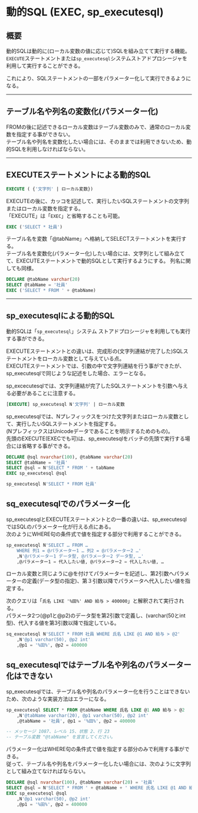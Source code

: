 # 動的SQL (EXEC, sp_executesql)

## 概要

動的SQLは動的に(ローカル変数の値に応じて)SQLを組み立てて実行する機能。  
`EXECUTE`ステートメントまたは`sp_executesql`システムストアドプロシージャを利用して実行することができる。  

これにより、SQLステートメントの一部をパラメーター化して実行できるようになる。  

---

## テーブル名や列名の変数化(パラメーター化)

FROMの後に記述できるローカル変数はテーブル変数のみで、通常のローカル変数を指定する事ができない。  
テーブル名や列名を変数化したい場合には、そのままでは利用できないため、動的SQLを利用しなければならない。  

---

## EXECUTEステートメントによる動的SQL

``` sql
EXECUTE ( {'文字列' | ローカル変数})
```

EXECUTEの後に、カッコを記述して、実行したいSQLステートメントの文字列またはローカル変数を指定する。  
「EXECUTE」は「`EXEC`」と省略することも可能。  

``` sql
EXEC ('SELECT * 社員')
```

テーブル名を変数「@tabName」へ格納してSELECTステートメントを実行する。  
テーブル名を変数化(パラメーター化)したい場合には、文字列として組み立てて、EXECUTEステートメントで動的SQLとして実行するようにする。
列名に関しても同様。  

``` sql
DECLARE @tabName varchar(20)
SELECT @tabName = '社員'
EXEC ('SELECT * FROM ' + @tabName)
```

---

## sp_executesqlによる動的SQL

動的SQLは「`sp_executesql`」システム ストアドプロシージャを利用しても実行する事ができる。  

EXECUTEステートメントとの違いは、完成形の(文字列連結が完了した)SQLステートメントをローカル変数として与えている点。  
EXECUTEステートメントでは、引数の中で文字列連結を行う事ができたが、sp_executesqlで同じような記述をした場合、エラーとなる。  

sp_excecutesqlでは、文字列連結が完了したSQLステートメントを引数へ与える必要があることに注意する。  

``` sql
[EXECUTE] sp_executesql N'文字列' | ローカル変数
```

sp_executesqlでは、Nプレフィックスをつけた文字列またはローカル変数として、実行したいSQLステートメントを指定する。  
(NプレフィックスはUnicodeデータであることを明示するためのもの)。  
先頭のEXECUTE(EXECでも可)は、sp_executesqlをバッチの先頭で実行する場合には省略する事ができる。  

``` sql
DECLARE @sql nvarchar(100), @tabName varchar(20)
SELECT @tabName = '社員'
SELECT @sql = N'SELECT * FROM ' + tabName
EXEC sp_executesql @sql
```

``` sql
sp_executesql N'SELECT * FROM 社員'
```

## sq_executesqlでのパラメーター化

sp_executesqlとEXECUTEステートメントとの一番の違いは、sp_executesqlではSQLのパラメーター化が行える点にある。  
次のようにWHERE句の条件式で値を指定する部分で利用することができる。  

``` sql
sp_executesql N'SELECT … FROM …
    WHERE 列1 = @パラメーター1 … 列2 = @パラメーター2 …'
    ,N'@パラメーター1 データ型, @パラメーター2 データ型, …'
    ,@パラメーター1 = 代入したい値, @パラメーター2 = 代入したい値, …
```

ローカル変数と同じように@を付けてパラメーターを記述し、第2引数へパラメーターの定義(データ型の指定)、第３引数以降でパラメータへ代入したい値を指定する。  

次のクエリは「`氏名 LIKE '%田%' AND 給与 > 400000`」と解釈されて実行される。  
パラメータ2つ(@p1と@p2)のデータ型を第2引数で定義し、(varchar(50とint型)、代入する値を第3引数以降で指定している。  

``` sql
sq_executesql N'SELECT * FROM 社員 WHERE 氏名 LIKE @1 AND 給与 > @2'
    ,N'@p1 varchar(50), @p2 int'
    ,@p1 = '%田%', @p2 = 400000
```

## sq_executesqlではテーブル名や列名のパラメーター化はできない

sp_executesqlでは、テーブル名や列名のパラメーター化を行うことはできないため、次のような実装方法はエラーになる。  

``` sql
sp_executesql SELECT * FROM @tabName WHERE 氏名 LIKE @1 AND 給与 > @2
    ,N'@tabName varchar(20), @p1 varchar(50), @p2 int'
    ,@tabName = '社員', @p1 = '%田%', @p2 = 400000

-- メッセージ 1087、レベル 15、状態 2、行 23
-- テーブル変数 "@tabName" を宣言してください。
```

パラメーター化はWHERE句の条件式で値を指定する部分のみで利用する事ができる。  
従って、テーブル名や列名をパラメーター化したい場合には、次のように文字列として組み立てなければならない。  

``` sql
DECLARE @sql nvarchar(100), @tabName varchar(20) = '社員'
SELECT @sql = N'SELECT * FROM ' + @tabName + ' WHERE 氏名 LIKE @1 AND 給与 > @2'
EXEC sp_executesql @sql
    ,N'@p1 varchar(50), @p2 int'
    ,@p1 = '%田%', @p2 = 400000
```
